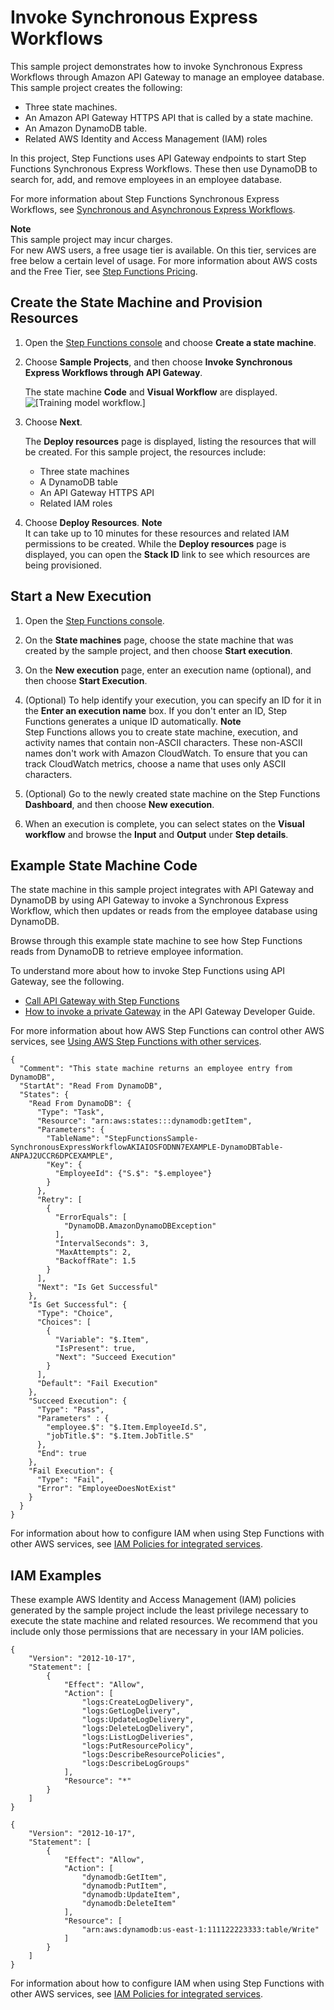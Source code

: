 # Invoke Synchronous Express Workflows<a name="synchronous-execution"></a>

This sample project demonstrates how to invoke Synchronous Express Workflows through Amazon API Gateway to manage an employee database\. This sample project creates the following:
+ Three state machines\.
+ An Amazon API Gateway HTTPS API that is called by a state machine\. 
+ An Amazon DynamoDB table\.
+ Related AWS Identity and Access Management \(IAM\) roles

In this project, Step Functions uses API Gateway endpoints to start Step Functions Synchronous Express Workflows\. These then use DynamoDB to search for, add, and remove employees in an employee database\.

For more information about Step Functions Synchronous Express Workflows, see [Synchronous and Asynchronous Express Workflows](concepts-express-synchronous.md)\.

**Note**  
This sample project may incur charges\.  
For new AWS users, a free usage tier is available\. On this tier, services are free below a certain level of usage\. For more information about AWS costs and the Free Tier, see [Step Functions Pricing](https://aws.amazon.com/step-functions/pricing/)\.

## Create the State Machine and Provision Resources<a name="synchronous-execution-create"></a>

1. Open the [Step Functions console](https://console.aws.amazon.com/states/home?region=us-east-1#/) and choose **Create a state machine**\.

1. Choose **Sample Projects**, and then choose **Invoke Synchronous Express Workflows through API Gateway**\.

   The state machine **Code** and **Visual Workflow** are displayed\.  
![\[Training model workflow.\]](http://docs.aws.amazon.com/step-functions/latest/dg/images/sample-sync-express.png)

1. Choose **Next**\.

   The **Deploy resources** page is displayed, listing the resources that will be created\. For this sample project, the resources include:
   + Three state machines
   + A DynamoDB table
   + An API Gateway HTTPS API
   + Related IAM roles

1. Choose **Deploy Resources**\.
**Note**  
It can take up to 10 minutes for these resources and related IAM permissions to be created\. While the **Deploy resources** page is displayed, you can open the **Stack ID** link to see which resources are being provisioned\.

## Start a New Execution<a name="synchronous-execution-start-execution"></a>

1. Open the [Step Functions console](https://console.aws.amazon.com/states/home)\.

1. On the **State machines** page, choose the  state machine that was created by the sample project, and then choose **Start execution**\.

1. On the **New execution** page, enter an execution name \(optional\), and then choose **Start Execution**\.

1. \(Optional\) To help identify your execution, you can specify an ID for it in the **Enter an execution name** box\. If you don't enter an ID, Step Functions generates a unique ID automatically\.
**Note**  
Step Functions allows you to create state machine, execution, and activity names that contain non\-ASCII characters\. These non\-ASCII names don't work with Amazon CloudWatch\. To ensure that you can track CloudWatch metrics, choose a name that uses only ASCII characters\.

1. \(Optional\) Go to the newly created state machine on the Step Functions **Dashboard**, and then choose **New execution**\.

1. When an execution is complete, you can select states on the **Visual workflow** and browse the **Input** and **Output** under **Step details**\.

## Example State Machine Code<a name="synchronous-execution-code-examples"></a>

The state machine in this sample project integrates with API Gateway and DynamoDB by using API Gateway to invoke a Synchronous Express Workflow, which then updates or reads from the employee database using DynamoDB\.

Browse through this example state machine to see how Step Functions reads from DynamoDB to retrieve employee information\.

To understand more about how to invoke Step Functions using API Gateway, see the following\.
+ [Call API Gateway with Step Functions](connect-api-gateway.md)
+ [How to invoke a private Gateway](https://docs.aws.amazon.com/apigateway/latest/developerguide/apigateway-private-api-test-invoke-url.html) in the API Gateway Developer Guide\. 

For more information about how AWS Step Functions can control other AWS services, see [Using AWS Step Functions with other services](concepts-service-integrations.md)\.

```
{
  "Comment": "This state machine returns an employee entry from DynamoDB",
  "StartAt": "Read From DynamoDB",
  "States": {
    "Read From DynamoDB": {
      "Type": "Task",
      "Resource": "arn:aws:states:::dynamodb:getItem",
      "Parameters": {
        "TableName": "StepFunctionsSample-SynchronousExpressWorkflowAKIAIOSFODNN7EXAMPLE-DynamoDBTable-ANPAJ2UCCR6DPCEXAMPLE",
        "Key": {
          "EmployeeId": {"S.$": "$.employee"}
        }
      },
      "Retry": [
        {
          "ErrorEquals": [
            "DynamoDB.AmazonDynamoDBException"
          ],
          "IntervalSeconds": 3,
          "MaxAttempts": 2,
          "BackoffRate": 1.5
        }
      ],
      "Next": "Is Get Successful"
    },
    "Is Get Successful": {
      "Type": "Choice",
      "Choices": [
        {
          "Variable": "$.Item",
          "IsPresent": true,
          "Next": "Succeed Execution"
        }
      ],
      "Default": "Fail Execution"
    },
    "Succeed Execution": {
      "Type": "Pass",
      "Parameters" : {
        "employee.$": "$.Item.EmployeeId.S",
        "jobTitle.$": "$.Item.JobTitle.S"
      },
      "End": true
    },
    "Fail Execution": {
      "Type": "Fail",
      "Error": "EmployeeDoesNotExist"
    }
  }
}
```

For information about how to configure IAM when using Step Functions with other AWS services, see [IAM Policies for integrated services](service-integration-iam-templates.md)\.

## IAM Examples<a name="synchronous-execution-iam-example"></a>

These example AWS Identity and Access Management \(IAM\) policies generated by the sample project include the least privilege necessary to execute the state machine and related resources\. We recommend that you include only those permissions that are necessary in your IAM policies\. 

```
{
    "Version": "2012-10-17",
    "Statement": [
        {
            "Effect": "Allow",
            "Action": [
                "logs:CreateLogDelivery",
                "logs:GetLogDelivery",
                "logs:UpdateLogDelivery",
                "logs:DeleteLogDelivery",
                "logs:ListLogDeliveries",
                "logs:PutResourcePolicy",
                "logs:DescribeResourcePolicies",
                "logs:DescribeLogGroups"
            ],
            "Resource": "*"
        }
    ]
}
```

```
{
    "Version": "2012-10-17",
    "Statement": [
        {
            "Effect": "Allow",
            "Action": [
                "dynamodb:GetItem",
                "dynamodb:PutItem",
                "dynamodb:UpdateItem",
                "dynamodb:DeleteItem"
            ],
            "Resource": [
                "arn:aws:dynamodb:us-east-1:111122223333:table/Write"
            ]
        }
    ]
}
```

For information about how to configure IAM when using Step Functions with other AWS services, see [IAM Policies for integrated services](service-integration-iam-templates.md)\.